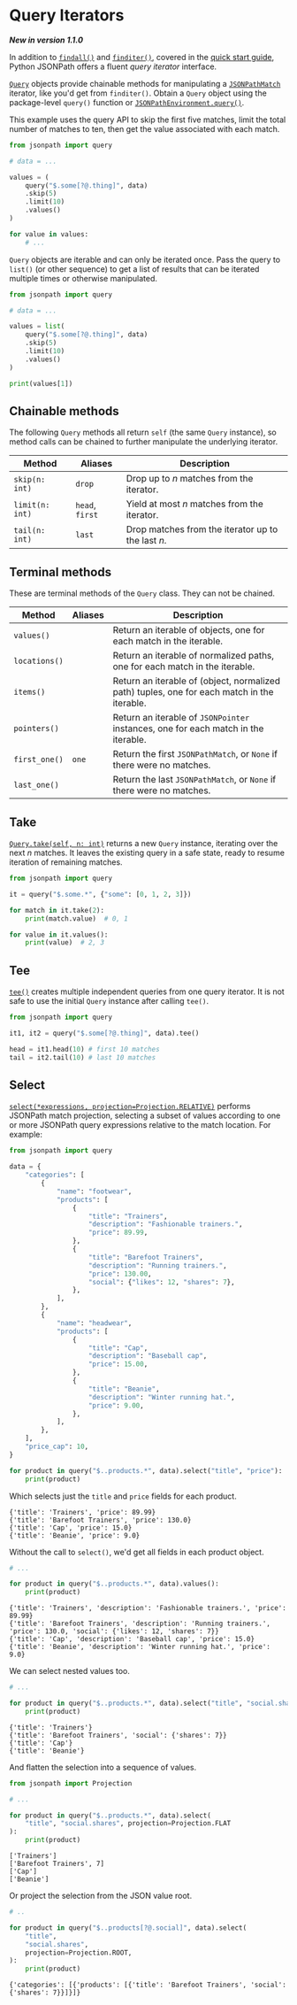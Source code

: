 # Query Iterators

**_New in version 1.1.0_**

In addition to [`findall()`](api.md#jsonpath.JSONPathEnvironment.findall) and [`finditer()`](api.md#jsonpath.JSONPathEnvironment.finditer), covered in the [quick start guide](./quickstart.md), Python JSONPath offers a fluent _query iterator_ interface.

[`Query`](api.md#jsonpath.Query) objects provide chainable methods for manipulating a [`JSONPathMatch`](api.md#jsonpath.JSONPathMatch) iterator, like you'd get from `finditer()`. Obtain a `Query` object using the package-level `query()` function or [`JSONPathEnvironment.query()`](api.md#jsonpath.JSONPathEnvironment.query).

This example uses the query API to skip the first five matches, limit the total number of matches to ten, then get the value associated with each match.

```python
from jsonpath import query

# data = ...

values = (
    query("$.some[?@.thing]", data)
    .skip(5)
    .limit(10)
    .values()
)

for value in values:
    # ...
```

`Query` objects are iterable and can only be iterated once. Pass the query to `list()` (or other sequence) to get a list of results that can be iterated multiple times or otherwise manipulated.

```python
from jsonpath import query

# data = ...

values = list(
    query("$.some[?@.thing]", data)
    .skip(5)
    .limit(10)
    .values()
)

print(values[1])
```

## Chainable methods

The following `Query` methods all return `self` (the same `Query` instance), so method calls can be chained to further manipulate the underlying iterator.

| Method          | Aliases         | Description                                        |
| --------------- | --------------- | -------------------------------------------------- |
| `skip(n: int)`  | `drop`          | Drop up to _n_ matches from the iterator.          |
| `limit(n: int)` | `head`, `first` | Yield at most _n_ matches from the iterator.       |
| `tail(n: int)`  | `last`          | Drop matches from the iterator up to the last _n_. |

## Terminal methods

These are terminal methods of the `Query` class. They can not be chained.

| Method        | Aliases | Description                                                                                 |
| ------------- | ------- | ------------------------------------------------------------------------------------------- |
| `values()`    |         | Return an iterable of objects, one for each match in the iterable.                          |
| `locations()` |         | Return an iterable of normalized paths, one for each match in the iterable.                 |
| `items()`     |         | Return an iterable of (object, normalized path) tuples, one for each match in the iterable. |
| `pointers()`  |         | Return an iterable of `JSONPointer` instances, one for each match in the iterable.          |
| `first_one()` | `one`   | Return the first `JSONPathMatch`, or `None` if there were no matches.                       |
| `last_one()`  |         | Return the last `JSONPathMatch`, or `None` if there were no matches.                        |

## Take

[`Query.take(self, n: int)`](api.md#jsonpath.Query.take) returns a new `Query` instance, iterating over the next _n_ matches. It leaves the existing query in a safe state, ready to resume iteration of remaining matches.

```python
from jsonpath import query

it = query("$.some.*", {"some": [0, 1, 2, 3]})

for match in it.take(2):
    print(match.value)  # 0, 1

for value in it.values():
    print(value)  # 2, 3
```

## Tee

[`tee()`](api.md#jsonpath.Query.tee) creates multiple independent queries from one query iterator. It is not safe to use the initial `Query` instance after calling `tee()`.

```python
from jsonpath import query

it1, it2 = query("$.some[?@.thing]", data).tee()

head = it1.head(10) # first 10 matches
tail = it2.tail(10) # last 10 matches
```

## Select

[`select(*expressions, projection=Projection.RELATIVE)`](api.md/#jsonpath.Query.select) performs JSONPath match projection, selecting a subset of values according to one or more JSONPath query expressions relative to the match location. For example:

```python
from jsonpath import query

data = {
    "categories": [
        {
            "name": "footwear",
            "products": [
                {
                    "title": "Trainers",
                    "description": "Fashionable trainers.",
                    "price": 89.99,
                },
                {
                    "title": "Barefoot Trainers",
                    "description": "Running trainers.",
                    "price": 130.00,
                    "social": {"likes": 12, "shares": 7},
                },
            ],
        },
        {
            "name": "headwear",
            "products": [
                {
                    "title": "Cap",
                    "description": "Baseball cap",
                    "price": 15.00,
                },
                {
                    "title": "Beanie",
                    "description": "Winter running hat.",
                    "price": 9.00,
                },
            ],
        },
    ],
    "price_cap": 10,
}

for product in query("$..products.*", data).select("title", "price"):
    print(product)
```

Which selects just the `title` and `price` fields for each product.

```text
{'title': 'Trainers', 'price': 89.99}
{'title': 'Barefoot Trainers', 'price': 130.0}
{'title': 'Cap', 'price': 15.0}
{'title': 'Beanie', 'price': 9.0}
```

Without the call to `select()`, we'd get all fields in each product object.

```python
# ...

for product in query("$..products.*", data).values():
    print(product)
```

```text
{'title': 'Trainers', 'description': 'Fashionable trainers.', 'price': 89.99}
{'title': 'Barefoot Trainers', 'description': 'Running trainers.', 'price': 130.0, 'social': {'likes': 12, 'shares': 7}}
{'title': 'Cap', 'description': 'Baseball cap', 'price': 15.0}
{'title': 'Beanie', 'description': 'Winter running hat.', 'price': 9.0}
```

We can select nested values too.

```python
# ...

for product in query("$..products.*", data).select("title", "social.shares"):
    print(product)
```

```text
{'title': 'Trainers'}
{'title': 'Barefoot Trainers', 'social': {'shares': 7}}
{'title': 'Cap'}
{'title': 'Beanie'}
```

And flatten the selection into a sequence of values.

```python
from jsonpath import Projection

# ...

for product in query("$..products.*", data).select(
    "title", "social.shares", projection=Projection.FLAT
):
    print(product)
```

```text
['Trainers']
['Barefoot Trainers', 7]
['Cap']
['Beanie']
```

Or project the selection from the JSON value root.

```python
# ..

for product in query("$..products[?@.social]", data).select(
    "title",
    "social.shares",
    projection=Projection.ROOT,
):
    print(product)

```

```text
{'categories': [{'products': [{'title': 'Barefoot Trainers', 'social': {'shares': 7}}]}]}
```

